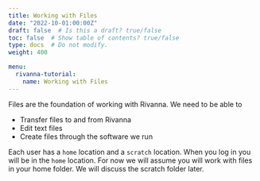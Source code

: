 ```yaml
---
title: Working with Files
date: "2022-10-01:00:00Z"
draft: false  # Is this a draft? true/false
toc: false  # Show table of contents? true/false
type: docs  # Do not modify.
weight: 400

menu:
  rivanna-tutorial:
    name: Working with Files
---
```


Files are the foundation of working with Rivanna.  We need to be able to

* Transfer files to and from Rivanna
* Edit text files
* Create files through the software we run

Each user has a `home` location and a `scratch` location.  When you log in you will be in the `home` location.  For now we will assume you will work with files in your home folder.  We will discuss the scratch folder later.

